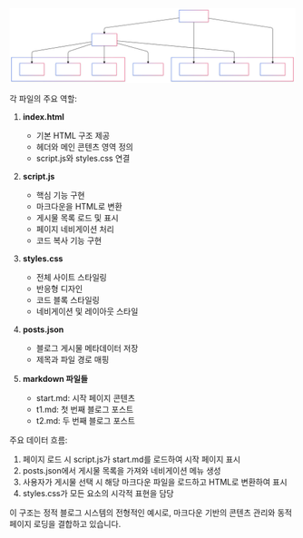 


![파일 관계](static\picture\blog_dev_diagram.svg)

각 파일의 주요 역할:

1. **index.html**
   - 기본 HTML 구조 제공
   - 헤더와 메인 콘텐츠 영역 정의
   - script.js와 styles.css 연결

2. **script.js**
   - 핵심 기능 구현
   - 마크다운을 HTML로 변환
   - 게시물 목록 로드 및 표시
   - 페이지 네비게이션 처리
   - 코드 복사 기능 구현

3. **styles.css**
   - 전체 사이트 스타일링
   - 반응형 디자인
   - 코드 블록 스타일링
   - 네비게이션 및 레이아웃 스타일

4. **posts.json**
   - 블로그 게시물 메타데이터 저장
   - 제목과 파일 경로 매핑

5. **markdown 파일들**
   - start.md: 시작 페이지 콘텐츠
   - t1.md: 첫 번째 블로그 포스트
   - t2.md: 두 번째 블로그 포스트

주요 데이터 흐름:
1. 페이지 로드 시 script.js가 start.md를 로드하여 시작 페이지 표시
2. posts.json에서 게시물 목록을 가져와 네비게이션 메뉴 생성
3. 사용자가 게시물 선택 시 해당 마크다운 파일을 로드하고 HTML로 변환하여 표시
4. styles.css가 모든 요소의 시각적 표현을 담당

이 구조는 정적 블로그 시스템의 전형적인 예시로, 마크다운 기반의 콘텐츠 관리와 동적 페이지 로딩을 결합하고 있습니다.
